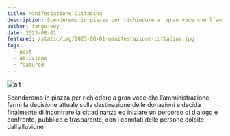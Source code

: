 ```yaml
---
title: Manifestazione Cittadina
description: Scenderemo in piazza per richiedere a  gran voce che l’amministrazione fermi la decisione attuale sulla destinazione delle donazioni e decida  finalmente di incontrare la cittadinanza ed iniziare un percorso di dialogo e confronto, pubblico e trasparente, con i comitati delle persone colpite dall’alluvione.
author: fango-boy
date: 2023-08-01
featured: /static/img/2023-08-01-manifestazione-cittadina.jpg
tags:
  - post
  - alluvione
  - featured
---
```


![alt](/static/img/2023-08-01-manifestazione-cittadina.jpg "manifestazione")

Scenderemo in piazza per richiedere a  gran voce che l’amministrazione fermi la decisione attuale sulla destinazione delle donazioni e decida  finalmente di incontrare la cittadinanza ed iniziare un percorso di dialogo e confronto, pubblico e trasparente, con i comitati delle persone colpite dall’alluvione